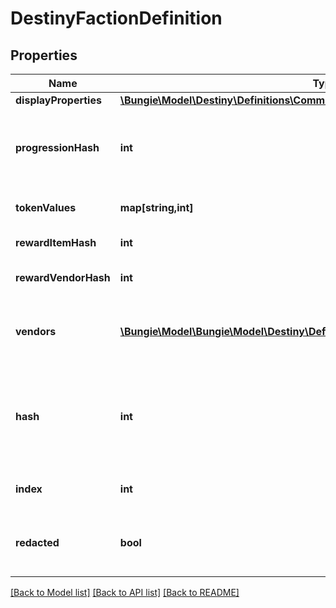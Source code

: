 # DestinyFactionDefinition

## Properties
Name | Type | Description | Notes
------------ | ------------- | ------------- | -------------
**displayProperties** | [**\Bungie\Model\Destiny\Definitions\Common\DestinyDisplayPropertiesDefinition**](DestinyDisplayPropertiesDefinition.md) |  | [optional] 
**progressionHash** | **int** | The hash identifier for the DestinyProgressionDefinition that indicates the character&#39;s relationship with this faction in terms of experience and levels. | [optional] 
**tokenValues** | **map[string,int]** | The faction token item hashes, and their respective progression values. | [optional] 
**rewardItemHash** | **int** | The faction reward item hash, usually an engram. | [optional] 
**rewardVendorHash** | **int** | The faction reward vendor hash, used for faction engram previews. | [optional] 
**vendors** | [**\Bungie\Model\\Bungie\Model\Destiny\Definitions\DestinyFactionVendorDefinition[]**](DestinyFactionVendorDefinition.md) | List of vendors that are associated with this faction. The last vendor that passes the unlock flag checks is the one that should be shown. | [optional] 
**hash** | **int** | The unique identifier for this entity. Guaranteed to be unique for the type of entity, but not globally.  When entities refer to each other in Destiny content, it is this hash that they are referring to. | [optional] 
**index** | **int** | The index of the entity as it was found in the investment tables. | [optional] 
**redacted** | **bool** | If this is true, then there is an entity with this identifier/type combination, but BNet is not yet allowed to show it. Sorry! | [optional] 

[[Back to Model list]](../README.md#documentation-for-models) [[Back to API list]](../README.md#documentation-for-api-endpoints) [[Back to README]](../README.md)


